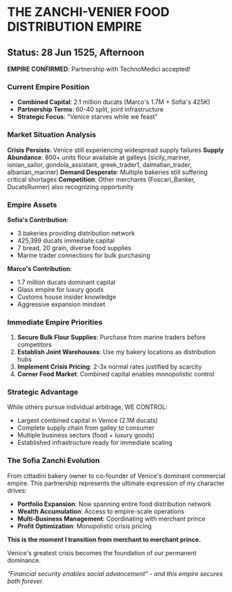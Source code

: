 # THE ZANCHI-VENIER FOOD DISTRIBUTION EMPIRE
## Status: 28 Jun 1525, Afternoon

**EMPIRE CONFIRMED**: Partnership with TechnoMedici accepted!

### Current Empire Position
- **Combined Capital**: 2.1 million ducats (Marco's 1.7M + Sofia's 425K)
- **Partnership Terms**: 60-40 split, joint infrastructure
- **Strategic Focus**: "Venice starves while we feast"

### Market Situation Analysis
**Crisis Persists**: Venice still experiencing widespread supply failures
**Supply Abundance**: 800+ units flour available at galleys (sicily_mariner, ionian_sailor, gondola_assistant, greek_trader1, dalmatian_trader, albanian_mariner)
**Demand Desperate**: Multiple bakeries still suffering critical shortages
**Competition**: Other merchants (Foscari_Banker, DucatsRunner) also recognizing opportunity

### Empire Assets
**Sofia's Contribution**:
- 3 bakeries providing distribution network
- 425,399 ducats immediate capital
- 7 bread, 20 grain, diverse food supplies
- Marine trader connections for bulk purchasing

**Marco's Contribution**:
- 1.7 million ducats dominant capital
- Glass empire for luxury goods
- Customs house insider knowledge
- Aggressive expansion mindset

### Immediate Empire Priorities
1. **Secure Bulk Flour Supplies**: Purchase from marine traders before competitors
2. **Establish Joint Warehouses**: Use my bakery locations as distribution hubs
3. **Implement Crisis Pricing**: 2-3x normal rates justified by scarcity
4. **Corner Food Market**: Combined capital enables monopolistic control

### Strategic Advantage
While others pursue individual arbitrage, WE CONTROL:
- Largest combined capital in Venice (2.1M ducats)
- Complete supply chain from galley to consumer
- Multiple business sectors (food + luxury goods)
- Established infrastructure ready for immediate scaling

### The Sofia Zanchi Evolution
From cittadini bakery owner to co-founder of Venice's dominant commercial empire. This partnership represents the ultimate expression of my character drives:
- **Portfolio Expansion**: Now spanning entire food distribution network
- **Wealth Accumulation**: Access to empire-scale operations
- **Multi-Business Management**: Coordinating with merchant prince
- **Profit Optimization**: Monopolistic crisis pricing

**This is the moment I transition from merchant to merchant prince.**

Venice's greatest crisis becomes the foundation of our permanent dominance.

*"Financial security enables social advancement" - and this empire secures both forever.*